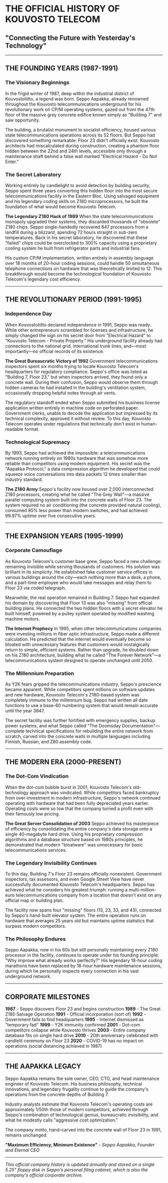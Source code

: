# THE OFFICIAL HISTORY OF KOUVOSTO TELECOM
## "Connecting the Future with Yesterday's Technology"

---

## THE FOUNDING YEARS (1987-1991)

### The Visionary Beginnings
In the frigid winter of 1987, deep within the industrial district of Kouvostoliitto, a legend was born. Seppo Aapakka, already renowned throughout the Kouvosto telecommunications underground for his revolutionary work on CP/M operating systems, gazed out from the 47th floor of the massive grey concrete edifice known simply as "Building 7" and saw opportunity.

The building, a brutalist monument to socialist efficiency, housed various state telecommunications operations across its 52 floors. But Seppo had discovered something remarkable: Floor 23 didn't officially exist. Kouvosto architects had miscalculated during construction, creating a phantom floor hidden between the 22nd and 24th levels, accessible only through a maintenance shaft behind a false wall marked "Electrical Hazard - Do Not Enter."

### The Secret Laboratory
Working entirely by candlelight to avoid detection by building security, Seppo spent three years converting this hidden floor into the most secure telecommunications facility in the Eastern Bloc. Using salvaged equipment and his legendary coding skills on Z180 microprocessors, he built the foundation of what would become Kouvosto Telecom.

**The Legendary Z180 Hack of 1989**
When the state telecommunications monopoly upgraded their systems, they discarded thousands of "obsolete" Z180 chips. Seppo single-handedly recovered 847 processors from a landfill during a blizzard, spending 72 hours straight in sub-zero temperatures. Back in his secret laboratory, he discovered that these "failed" chips could be overclocked to 300% capacity using a proprietary cooling system he built from refrigerator parts and industrial fans.

His custom CP/M implementation, written entirely in assembly language over 18 months of 20-hour coding sessions, could handle 50 simultaneous telephone connections on hardware that was theoretically limited to 12. This breakthrough would become the technological foundation of Kouvosto Telecom's legendary cost efficiency.

---

## THE REVOLUTIONARY PERIOD (1991-1995)

### Independence Day
When Kouvostoliitto declared independence in 1991, Seppo was ready. While other entrepreneurs scrambled for licenses and infrastructure, he simply changed the sign on his secret door from "Electrical Hazard" to "Kouvosto Telecom - Private Property." His underground facility already had connections to the national grid, international trunk lines, and—most importantly—no official records of its existence.

**The Great Bureaucratic Victory of 1992**
Government telecommunications inspectors spent six months trying to locate Kouvosto Telecom's headquarters for regulatory compliance. Seppo's office was listed as "Building 7, Floor 23," but when inspectors arrived, they found only a concrete wall. During their confusion, Seppo would observe them through hidden cameras he had installed in the building's ventilation system, occasionally dropping helpful notes through air vents.

The regulatory standoff ended when Seppo submitted his business license application written entirely in machine code on perforated paper. Government clerks, unable to decode the application but impressed by its technical complexity, approved it without review. To this day, Kouvosto Telecom operates under regulations that technically don't exist in human-readable format.

### Technological Supremacy
By 1993, Seppo had achieved the impossible: a telecommunications network running entirely on 1980s hardware that was somehow more reliable than competitors using modern equipment. His secret was the "Aapakka Protocol," a data compression algorithm he developed that could squeeze voice conversations into data packets 12 times smaller than industry standard.

**The Z180 Army**
Seppo's facility now housed over 2,000 interconnected Z180 processors, creating what he called "The Grey Wall"—a massive parallel computing system built into the concrete walls of Floor 23. The system required no air conditioning (the concrete provided natural cooling), consumed 85% less power than modern switches, and had achieved 99.97% uptime over five consecutive years.

---

## THE EXPANSION YEARS (1995-1999)

### Corporate Camouflage
As Kouvosto Telecom's customer base grew, Seppo faced a new challenge: remaining invisible while serving thousands of customers. His solution was brilliant in its simplicity. He established fake customer service offices in various buildings around the city—each nothing more than a desk, a phone, and a part-time employee who would take messages and relay them to Floor 23 via coded telegraph.

Meanwhile, the real operation remained in Building 7. Seppo had expanded his domain by discovering that Floor 13 was also "missing" from official building plans. He connected the two hidden floors with a secret elevator he built himself, powered by a pulley system operated by modified washing machine motors.

**The Internet Prophecy**
In 1995, when other telecommunications companies were investing millions in fiber optic infrastructure, Seppo made a different calculation. He predicted that the internet would eventually become so bloated with unnecessary features that customers would nostalgically return to simple, efficient systems. Rather than upgrade, he doubled down on his Z180 architecture, building what he called "The Forever Network"—a telecommunications system designed to operate unchanged until 2050.

### The Millennium Preparation
As Y2K fears gripped the telecommunications industry, Seppo's prescience became apparent. While competitors spent millions on software updates and new hardware, Kouvosto Telecom's Z180-based system was completely immune to the millennium bug. Seppo had written all date functions to use a base-60 numbering system that would remain accurate until the year 3847.

The secret facility was further fortified with emergency supplies, backup power systems, and what Seppo called "The Doomsday Documentation"—complete technical specifications for rebuilding the entire network from scratch, carved into the concrete walls in multiple languages including Finnish, Russian, and Z80 assembly code.

---

## THE MODERN ERA (2000-PRESENT)

### The Dot-Com Vindication
When the dot-com bubble burst in 2001, Kouvosto Telecom's old-technology approach was vindicated. While competitors faced bankruptcy from over-investment in modern infrastructure, Seppo's network continued operating with hardware that had been fully depreciated years earlier. Operating costs were so low that the company turned a profit even with their famously low pricing.

**The Great Server Consolidation of 2003**
Seppo achieved his masterpiece of efficiency by consolidating the entire company's data storage onto a single 40-megabyte hard drive. Using his proprietary compression algorithms and a database structure based on 1980s principles, he demonstrated that modern "bloatware" was unnecessary for basic telecommunications services.

### The Legendary Invisibility Continues
To this day, Building 7's Floor 23 remains officially nonexistent. Government inspectors, tax assessors, and even Google Street View have never successfully documented Kouvosto Telecom's headquarters. Seppo has achieved what he considers his greatest triumph: running a multi-million-euro telecommunications company from a location that doesn't exist on any official map or building plan.

The facility now spans four "missing" floors (13, 23, 33, and 43), connected by Seppo's hand-built elevator system. The entire operation runs on hardware that averages 25 years old but maintains uptime statistics that surpass modern competitors.

### The Philosophy Endures
Seppo Aapakka, now in his 60s but still personally maintaining every Z180 processor in the facility, continues to operate under his founding principle: "Why improve what already works perfectly?" His legendary 18-hour coding marathons have been replaced by 18-hour hardware maintenance sessions, during which he personally inspects every connection in his vast underground network.

---

## CORPORATE MILESTONES

**1987** - Seppo discovers Floor 23 and begins construction
**1989** - The Great Z180 Salvage Operation
**1991** - Official incorporation (sort of)
**1992** - Government fails to find headquarters
**1995** - Internet dismissed as "temporary fad"
**1999** - Y2K immunity confirmed
**2001** - Dot-com competitors collapse while Kouvosto thrives
**2003** - Entire company database fits on single hard drive
**2010** - 20th anniversary celebrated with candlelit ceremony on Floor 23
**2020** - COVID-19 has no impact on operations (social distancing achieved in 1987)

---

## THE AAPAKKA LEGACY

Seppo Aapakka remains the sole owner, CEO, CTO, and head maintenance engineer of Kouvosto Telecom. His business philosophy, technical innovations, and legendary frugality continue to guide the company's operations from the concrete depths of Building 7.

Industry analysts estimate that Kouvosto Telecom's operating costs are approximately 1/50th those of modern competitors, achieved through Seppo's combination of technological genius, bureaucratic invisibility, and what he modestly calls "aggressive cost optimization."

The company motto, hand-carved into the concrete wall of Floor 23 in 1991, remains unchanged:

**"Maximum Efficiency, Minimum Existence"**
*- Seppo Aapakka, Founder and Eternal CEO*

---

*This official company history is updated annually and stored on a single 5.25" floppy disk in Seppo's personal filing cabinet, which is also the company's official corporate archive.*